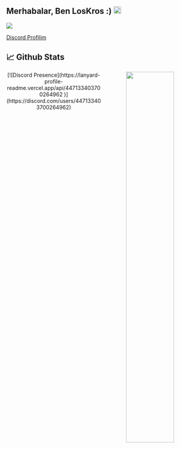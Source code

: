 <h2>Merhabalar, Ben LosKros :) <img src="https://media.giphy.com/media/Q7LHmoFwVP6Yc1swZs/giphy.gif" height="20px"></h2>
<img src="https://komarev.com/ghpvc/?username=LosKros&color=yellow"/>

[Discord Profilim](https://discord.com/users/447133403700264962)


## 📈 Github Stats
<div align="center">
       <img width="50%" align="right" src="https://github-readme-stats.vercel.app/api?username=LosKros&show_icons=true&hide_title=true&theme=dark">
       [![Discord Presence](https://lanyard-profile-readme.vercel.app/api/447133403700264962
                            )](https://discord.com/users/447133403700264962)
</div>
